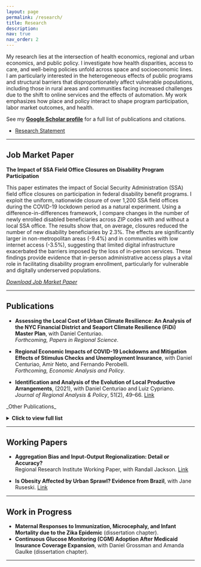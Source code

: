 ```yaml
---
layout: page
permalink: /research/
title: Research
description: 
nav: true
nav_order: 2
---
```



My research lies at the intersection of health economics, regional and urban economics, and public policy. I investigate how health disparities, access to care, and well-being policies unfold across space and socioeconomic lines. I am particularly interested in the heterogeneous effects of public programs and structural barriers that disproportionately affect vulnerable populations, including those in rural areas and communities facing increased challenges due to the shift to online services and the effects of automation. My work emphasizes how place and policy interact to shape program participation, labor market outcomes, and health.  

See my [**Google Scholar profile**](https://scholar.google.com/citations?user=33jW5MgAAAAJ&hl=en&oi=ao) for a full list of publications and citations.

<ul class="doc-links">
  <li>
    <a class="doc-link"
       href="{{ '/assets/pdf/Research_Statement.pdf' | relative_url }}"
       download="Caroline_Welter_Research_Statement.pdf">
      <span>Research Statement</span>
      <i class="fas fa-file-pdf"></i>
    </a>
  </li>
</ul>

---

## Job Market Paper
**The Impact of SSA Field Office Closures on Disability Program Participation**  

This paper estimates the impact of Social Security Administration (SSA) field office closures on participation in federal disability benefit programs. I exploit the uniform, nationwide closure of over 1,200 SSA field offices during the COVID-19 lockdown period as a natural experiment. Using a difference-in-differences framework, I compare changes in the number of newly enrolled disabled beneficiaries across ZIP codes with and without a local SSA office. The results show that, on average, closures reduced the number of new disability beneficiaries by 2.3%. The effects are significantly larger in non-metropolitan areas (-9.4%) and in communities with low internet access (-3.5%), suggesting that limited digital infrastructure exacerbated the barriers imposed by the loss of in-person services. These findings provide evidence that in-person administrative access plays a vital role in facilitating disability program enrollment, particularly for vulnerable and digitally underserved populations.  

<a href="{{ '/assets/pdf/jmp.pdf' | relative_url }}" 
   class="pdf-download" 
   download="Caroline_Welter_JMP.pdf">
  <span>*Download Job Market Paper*</span>
  <i class="fas fa-file-pdf"></i>
</a>

---

## Publications

- **Assessing the Local Cost of Urban Climate Resilience: An Analysis of the NYC Financial District and Seaport Climate Resilience (FiDi) Master Plan**, with Daniel Centuriao.  
  *Forthcoming, Papers in Regional Science*.

- **Regional Economic Impacts of COVID-19 Lockdowns and Mitigation Effects of Stimulus Checks and Unemployment Insurance**, with Daniel Centuriao, Amir Neto, and Fernando Perobelli.  
  *Forthcoming, Economic Analysis and Policy*.

- **Identification and Analysis of the Evolution of Local Productive Arrangements**, (2021), with Daniel Centuriao and Luiz Cypriano.  
  *Journal of Regional Analysis & Policy*, 51(2), 49–66. [Link](https://jrip.scholasticahq.com/article/18918)


\_Other Publications\_
<details>
  <summary><strong>Click to view full list</strong></summary>

{% bibliography
   --file papers
   --query @*[language=pt]
   --group_by year
   --group_order descending
   --details false
   --template bib_compact
%}

</details>


---

## Working Papers
- **Aggregation Bias and Input-Output Regionalization: Detail or Accuracy?**  
  Regional Research Institute Working Paper, with Randall Jackson. [Link](https://researchrepository.wvu.edu/rri_pubs/221/)

- **Is Obesity Affected by Urban Sprawl? Evidence from Brazil**, with Jane Ruseski. [Link](https://researchrepository.wvu.edu/rri_pubs/221/)


---

## Work in Progress
- **Maternal Responses to Immunization, Microcephaly, and Infant Mortality due to the Zika Epidemic** (dissertation chapter).  
- **Continuous Glucose Monitoring (CGM) Adoption After Medicaid Insurance Coverage Expansion**, with Daniel Grossman and Amanda Gaulke (dissertation chapter).

---

